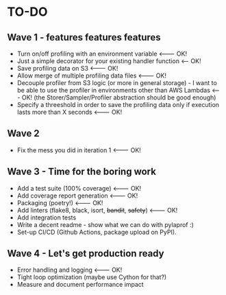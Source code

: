 # TO-DO
## Wave 1 - features features features
- Turn on/off profiling with an environment variable <--- OK!
- Just a simple decorator for your existing handler function <-- OK!
- Save profiling data on S3 <--- OK!
- Allow merge of multiple profiling data files <--- OK!
- Decouple profiler from S3 logic (or more in general storage) - I want to be able to
  use the profiler in environments other than AWS Lambdas <--- OK! (the
  Storer/Sampler/Profiler abstraction should be good enough)
- Specify a threeshold in order to save the profiling data only if execution lasts more
  than X seconds <--- OK!

## Wave 2
- Fix the mess you did in iteration 1 <--- OK!

## Wave 3 - Time for the boring work
- Add a test suite (100% coverage) <--- OK!
- Add coverage report generation <--- OK!
- Packaging (poetry!) <--- OK!
- Add linters (flake8, black, isort, ~~bandit~~, ~~safety~~) <--- OK!
- Add integration tests
- Write a decent readme - show what we can do with pylaprof :)
- Set-up CI/CD (Github Actions, package upload on PyPI).

## Wave 4 - Let's get production ready
- Error handling and logging <--- OK!
- Tight loop optimization (maybe use Cython for that?)
- Measure and document performance impact
